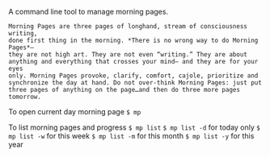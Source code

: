 A command line tool to manage morning pages.

    Morning Pages are three pages of longhand, stream of consciousness writing,
    done first thing in the morning. *There is no wrong way to do Morning Pages*–
    they are not high art. They are not even “writing.” They are about
    anything and everything that crosses your mind– and they are for your eyes
    only. Morning Pages provoke, clarify, comfort, cajole, prioritize and
    synchronize the day at hand. Do not over-think Morning Pages: just put
    three pages of anything on the page…and then do three more pages tomorrow.


To open current day morning page
`$ mp`

To list morning pages and progress
`$ mp list`
`$ mp list -d` for today only
`$ mp list -w` for this week
`$ mp list -m` for this month
`$ mp list -y` for this year

